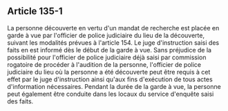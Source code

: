 Article 135-1
----
La personne découverte en vertu d'un mandat de recherche est placée en garde à
vue par l'officier de police judiciaire du lieu de la découverte, suivant les
modalités prévues à l'article 154. Le juge d'instruction saisi des faits en est
informé dès le début de la garde à vue. Sans préjudice de la possibilité pour
l'officier de police judiciaire déjà saisi par commission rogatoire de procéder
à l'audition de la personne, l'officier de police judiciaire du lieu où la
personne a été découverte peut être requis à cet effet par le juge d'instruction
ainsi qu'aux fins d'exécution de tous actes d'information nécessaires. Pendant
la durée de la garde à vue, la personne peut également être conduite dans les
locaux du service d'enquête saisi des faits.
